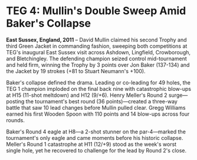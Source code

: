# TEG 4: Mullin's Double Sweep Amid Baker's Collapse

**East Sussex, England, 2011** – David Mullin claimed his second Trophy and third Green Jacket in commanding fashion, sweeping both competitions at TEG's inaugural East Sussex visit across Ashdown, Lingfield, Crowborough, and Bletchingley. The defending champion seized control mid-tournament and held firm, winning the Trophy by 3 points over Jon Baker (137-134) and the Jacket by 19 strokes (+81 to Stuart Neumann's +100).

Baker's collapse defined the drama. Leading or co-leading for 49 holes, the TEG 1 champion imploded on the final back nine with catastrophic blow-ups at H15 (11-shot meltdown) and H12 (9/+6). Henry Meller's Round 2 surge—posting the tournament's best round (36 points)—created a three-way battle that saw 10 lead changes before Mullin pulled clear. Gregg Williams earned his first Wooden Spoon with 110 points and 14 blow-ups across four rounds.

Baker's Round 4 eagle at H8—a 2-shot stunner on the par-4—marked the tournament's only eagle and came moments before his historic collapse. Meller's Round 1 catastrophe at H11 (12/+9) stood as the week's worst single hole, yet he recovered to challenge for the lead by Round 2's close.
